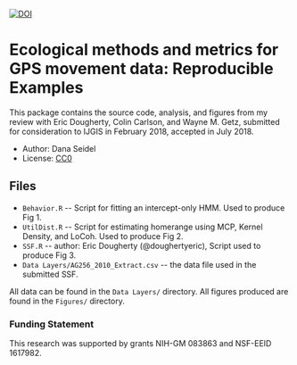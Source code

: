 [![DOI](https://zenodo.org/badge/DOI/10.5281/zenodo.1185383.svg)](https://doi.org/10.5281/zenodo.1185383)


Ecological methods and metrics for GPS movement data: Reproducible Examples
=======================================================================

This package contains the source code, analysis, and figures from my 
review with Eric Dougherty, Colin Carlson, and Wayne M. Getz, submitted for
consideration to IJGIS in February 2018, accepted in July 2018. 

- Author: Dana Seidel 
- License: [CC0](http://creativecommons.org/publicdomain/zero/1.0/)

## Files
- `Behavior.R` --  Script for fitting an intercept-only HMM. Used to produce Fig 1.
- `UtilDist.R` -- Script for estimating homerange using MCP, Kernel Density, and LoCoh. Used to produce Fig 2. 
- `SSF.R` -- author: Eric Dougherty (@doughertyeric), Script used to produce Fig 3. 
- `Data Layers/AG256_2010_Extract.csv` -- the data file used in the submitted SSF. 
 
All data can be found in the `Data Layers/` directory. All figures produced
are found in the `Figures/` directory. 

### Funding Statement
This research was supported by grants NIH-GM 083863 and NSF-EEID 1617982.
